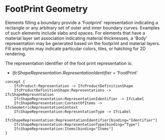 FootPrint Geometry
==================

Elements filling a boundary provide a 'Footprint' representation indicating a rectangle or any arbitrary set of outer and inner boundary curves. Examples of such elements include slabs and spaces. For elements that have a material layer set association indicating material thicknesses, a 'Body' representation may be generated based on the footprint and material layers. Fill area styles may indicate particular colors, tiles, or hatching for 2D rendering.

The representation identifier of the foot print representation is:

* _IfcShapeRepresentation_._RepresentationIdentifier_ = 'FootPrint'

```
concept {
    IfcProduct:Representation -> IfcProductDefinitionShape
    IfcProductDefinitionShape:Representations -> IfcShapeRepresentation
    IfcShapeRepresentation:RepresentationIdentifier -> IfcLabel
    IfcShapeRepresentation:ContextOfItems -> IfcGeometricRepresentationContext
    IfcShapeRepresentation:RepresentationType -> IfcLabel
    IfcShapeRepresentation:RepresentationIdentifier[binding="Identifier"]
    IfcShapeRepresentation:RepresentationType[binding="Type"]
    IfcShapeRepresentation:Items[binding="Items"]
}
```
